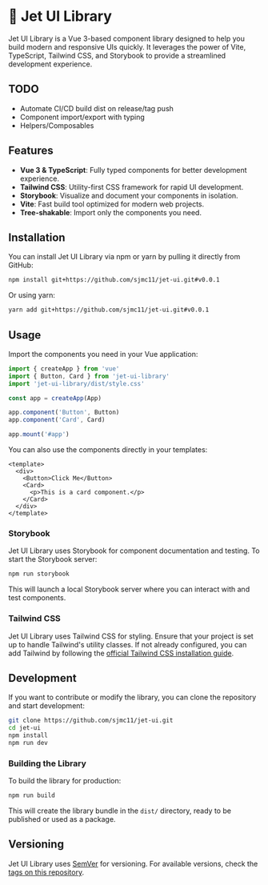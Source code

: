 # 🚀 Jet UI Library

Jet UI Library is a Vue 3-based component library designed to help you build modern and responsive UIs quickly. It leverages the power of Vite, TypeScript, Tailwind CSS, and Storybook to provide a streamlined development experience.

## TODO

- Automate CI/CD build dist on release/tag push
- Component import/export with typing
- Helpers/Composables


## Features

- **Vue 3 & TypeScript**: Fully typed components for better development experience.
- **Tailwind CSS**: Utility-first CSS framework for rapid UI development.
- **Storybook**: Visualize and document your components in isolation.
- **Vite**: Fast build tool optimized for modern web projects.
- **Tree-shakable**: Import only the components you need.

## Installation

You can install Jet UI Library via npm or yarn by pulling it directly from GitHub:

```bash
npm install git+https://github.com/sjmc11/jet-ui.git#v0.0.1
```

Or using yarn:

```bash
yarn add git+https://github.com/sjmc11/jet-ui.git#v0.0.1
```

## Usage

Import the components you need in your Vue application:

```ts
import { createApp } from 'vue'
import { Button, Card } from 'jet-ui-library'
import 'jet-ui-library/dist/style.css'

const app = createApp(App)

app.component('Button', Button)
app.component('Card', Card)

app.mount('#app')
```

You can also use the components directly in your templates:

```vue
<template>
  <div>
    <Button>Click Me</Button>
    <Card>
      <p>This is a card component.</p>
    </Card>
  </div>
</template>
```

### Storybook

Jet UI Library uses Storybook for component documentation and testing. To start the Storybook server:

```bash
npm run storybook
```

This will launch a local Storybook server where you can interact with and test components.

### Tailwind CSS

Jet UI Library uses Tailwind CSS for styling. Ensure that your project is set up to handle Tailwind's utility classes. If not already configured, you can add Tailwind by following the [official Tailwind CSS installation guide](https://tailwindcss.com/docs/installation).

## Development

If you want to contribute or modify the library, you can clone the repository and start development:

```bash
git clone https://github.com/sjmc11/jet-ui.git
cd jet-ui
npm install
npm run dev
```

### Building the Library

To build the library for production:

```bash
npm run build
```

This will create the library bundle in the `dist/` directory, ready to be published or used as a package.

## Versioning

Jet UI Library uses [SemVer](https://semver.org/) for versioning. For available versions, check the [tags on this repository](https://github.com/yourusername/jet-ui-library/tags).